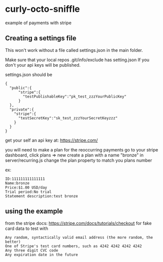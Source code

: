 # curly-octo-sniffle
example of payments with stripe

## Creating a settings file

This won't work without a file called settings.json in the main folder.

Make sure that your local repos .git/info/exclude has setting.json
If you don't your api keys will be published.


settings.json should be
```
{
  "public":{
      "stripe":{
        "testPublishableKey":"pk_test_zzzYourPublicKey"
      }
  },
  "private":{
    "stripe":{
      "testSecretKey":"sk_test_zzzYourSecretKeyzzz"
    }
  }
}

```
get your self an api key at:
https://stripe.com/


you will need to make a plan for the reoccurring payments
go to your stripe dashboard, click plans => new
create a plan with a name "bronze"
in server/recurring.js change the plan property to match you plans number

ex:

```
ID:111111111111111
Name:bronze
Price:$1.00 USD/day
Trial period:No trial
Statement description:test bronze
```

## using the example

from the stripe docs: https://stripe.com/docs/tutorials/checkout
for fake card data to test with

```
Any random, syntactically valid email address (the more random, the better)
One of Stripe's test card numbers, such as 4242 4242 4242 4242
Any three digit CVC code
Any expiration date in the future
```
